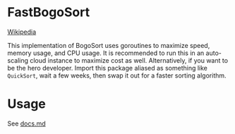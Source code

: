 # FastBogoSort

[Wikipedia](https://en.wikipedia.org/wiki/Bogosort)

This implementation of BogoSort uses goroutines to maximize speed,
memory usage, and CPU usage. It is recommended to run this in an
auto-scaling cloud instance to maximize cost as well. Alternatively, if you
want to be the hero developer. Import this package aliased as something like
`QuickSort`, wait a few weeks, then swap it out for a faster sorting algorithm.

# Usage

See [docs.md](./docs.md)
